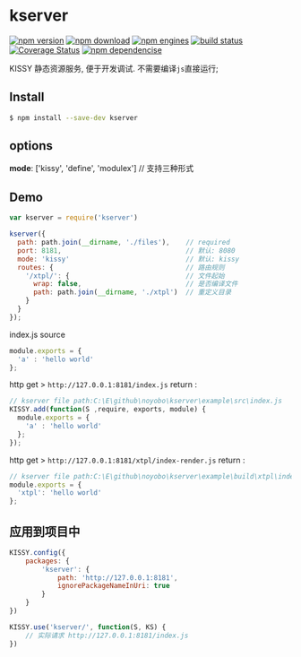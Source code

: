 kserver
========


[![npm version](http://img.shields.io/npm/v/kserver.svg)](https://www.npmjs.org/package/kserver) [![npm download](http://img.shields.io/npm/dm/kserver.svg)](https://www.npmjs.org/package/kserver) [![npm engines](http://img.shields.io/node/v/kserver.svg)](https://www.npmjs.org/package/kserver) [![build status](http://img.shields.io/travis/noyobo/kserver.svg)](https://travis-ci.org/noyobo/kserver) [![Coverage Status](https://img.shields.io/coveralls/noyobo/kserver.svg)](https://coveralls.io/r/noyobo/kserver) [![npm dependencise](https://david-dm.org/noyobo/kserver.svg)](https://david-dm.org/noyobo/kserver)


KISSY 静态资源服务, 便于开发调试. 不需要编译`js`直接运行;

## Install

```bash
$ npm install --save-dev kserver
```

## options

**mode**: ['kissy', 'define', 'modulex'] // 支持三种形式


## Demo

```javascript
var kserver = require('kserver')

kserver({
  path: path.join(__dirname, './files'),    // required
  port: 8181,                               // 默认: 8080
  mode: 'kissy'                             // 默认: kissy
  routes: {                                 // 路由规则
    '/xtpl/': {                             // 文件起始
      wrap: false,                          // 是否编译文件
      path: path.join(__dirname, './xtpl')  // 重定义目录
    }
  }
});

```
index.js source

```javascript
module.exports = {
  'a' : 'hello world'
};
```

http get > `http://127.0.0.1:8181/index.js` return :

```javascript
// kserver file path:C:\E\github\noyobo\kserver\example\src\index.js
KISSY.add(function(S ,require, exports, module) {
  module.exports = {
    'a' : 'hello world'
  };
});
```
http get > `http://127.0.0.1:8181/xtpl/index-render.js` return :

```javascript
// kserver file path:C:\E\github\noyobo\kserver\example\build\xtpl\index-render.js
module.exports = {
  'xtpl': 'hello world'
};
```
## 应用到项目中

```javascript
KISSY.config({
    packages: {
        'kserver': {
            path: 'http://127.0.0.1:8181',
            ignorePackageNameInUri: true
        }
    }
})

KISSY.use('kserver/', function(S, KS) {
    // 实际请求 http://127.0.0.1:8181/index.js
})
```
